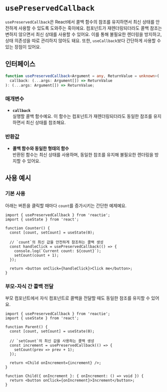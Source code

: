 # `usePreservedCallback`

`usePreservedCallback`은 React에서 콜백 함수의 참조를 유지하면서 최신 상태를 안전하게 사용할 수 있도록 도와주는 훅이에요. 컴포넌트가 재렌더링되더라도 콜백 참조는 변하지 않으면서 최신 상태를 사용할 수 있어요. 이를 통해 불필요한 렌더링을 방지하고, 상태 의존성을 따로 관리하지 않아도 돼요. 또한, `useCallback`보다 간단하게 사용할 수 있는 장점이 있어요.

## 인터페이스

```typescript
function usePreservedCallback<Argument = any, ReturnValue = unknown>(
  callback: (...args: Argument[]) => ReturnValue
): (...args: Argument[]) => ReturnValue;
```

### 매개변수

- **`callback`**  
  실행할 콜백 함수예요. 이 함수는 컴포넌트가 재렌더링되더라도 동일한 참조를 유지하면서 최신 상태를 참조해요.

### 반환값

- **콜백 함수와 동일한 형태의 함수**  
  반환된 함수는 최신 상태를 사용하며, 동일한 참조를 유지해 불필요한 렌더링을 방지할 수 있어요.

## 사용 예시

### 기본 사용

아래는 버튼을 클릭할 때마다 `count`를 증가시키는 간단한 예제예요.

```tsx
import { usePreservedCallback } from 'reactie';
import { useState } from 'react';

function Counter() {
  const [count, setCount] = useState(0);

  // `count`의 최신 값을 안전하게 참조하는 콜백 생성
  const handleClick = usePreservedCallback(() => {
    console.log(`Current count: ${count}`);
    setCount(count + 1);
  });

  return <button onClick={handleClick}>Click me</button>;
}
```

### 부모-자식 간 콜백 전달

부모 컴포넌트에서 자식 컴포넌트로 콜백을 전달할 때도 동일한 참조를 유지할 수 있어요.

```tsx
import { usePreservedCallback } from 'reactie';
import { useState } from 'react';

function Parent() {
  const [count, setCount] = useState(0);

  // `setCount`의 최신 값을 사용하는 콜백 생성
  const increment = usePreservedCallback(() => {
    setCount(prev => prev + 1);
  });

  return <Child onIncrement={increment} />;
}

function Child({ onIncrement }: { onIncrement: () => void }) {
  return <button onClick={onIncrement}>Increment</button>;
}
```
